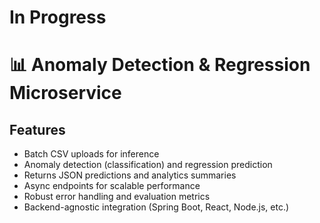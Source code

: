 #  **In Progress**
# 📊 Anomaly Detection & Regression Microservice


##  Features
- Batch CSV uploads for inference
- Anomaly detection (classification) and regression prediction
- Returns JSON predictions and analytics summaries
- Async endpoints for scalable performance
- Robust error handling and evaluation metrics
- Backend-agnostic integration (Spring Boot, React, Node.js, etc.)

